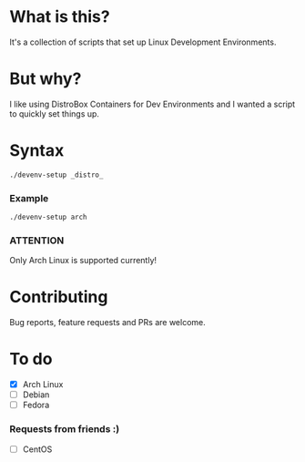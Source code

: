 # What is this?
It's a collection of scripts that set up Linux Development Environments.

# But why?
I like using DistroBox Containers for Dev Environments and I wanted a script to quickly set things up.

# Syntax
```bash
./devenv-setup _distro_
``` 

### Example
```bash
./devenv-setup arch
```

### ATTENTION
Only Arch Linux is supported currently!

# Contributing
Bug reports, feature requests and PRs are welcome.

# To do
- [x] Arch Linux
- [ ] Debian
- [ ] Fedora

### Requests from friends :)
- [ ] CentOS